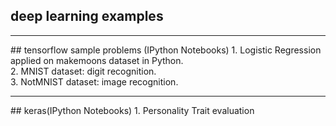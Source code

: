 ## deep learning examples

<hr />
## tensorflow sample problems (IPython Notebooks)
1. Logistic Regression applied on makemoons dataset in Python. <br />
2. MNIST dataset: digit recognition. <br />
3. NotMNIST dataset: image recognition. <br />

<hr />
## keras(IPython Notebooks)
1. Personality Trait evaluation
